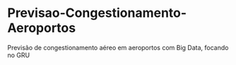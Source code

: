 # Previsao-Congestionamento-Aeroportos
Previsão de congestionamento aéreo em aeroportos com Big Data, focando no GRU
